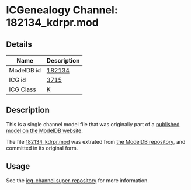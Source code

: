 # ICGenealogy Channel: 182134\_kdrpr.mod

## Details

Name | Description
---- | -----------
ModelDB id | [182134](http://senselab.med.yale.edu/ModelDB/ShowModel.cshtml?model=182134)
ICG id | [3715](http://icg.neurotheory.ox.ac.uk/channels/1/3715)
ICG Class | [K](http://icg.neurotheory.ox.ac.uk/channels/1)

## Description

This is a single channel model file that was originally part of a [published model on the ModelDB website](http://senselab.med.yale.edu/mModelDB/ShowModel.cshtml?model=182134).

The file [182134\_kdrpr.mod](182134_kdrpr.mod) was extrated from [the ModelDB repository](http://senselab.med.yale.edu/ModelDB/ShowModel.cshtml?model=182134), and committed in its original form.

## Usage

See the [icg-channel super-repository](https://github.com/icgenealogy/icg-channels) for more information.